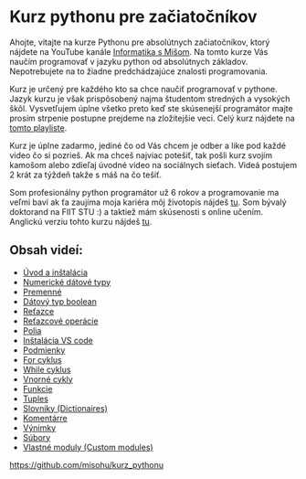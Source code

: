 # Kurz pythonu pre začiatočníkov
Ahojte, vitajte na kurze Pythonu pre absolútnych začiatočníkov, ktorý nájdete na YouTube kanále [Informatika s Mišom](https://www.youtube.com/channel/UChfHPD-cztBLoI-DJyRoSDQ). Na tomto kurze Vás naučím programovať v jazyku python od absolútnych základov. Nepotrebujete na to žiadne predchádzajúce znalosti programovania.

Kurz je určený pre každého kto sa chce naučiť programovať v pythone. Jazyk kurzu je však prispôsobený najma študentom stredných a vysokých škôl. Vysvetľujem úplne všetko preto keď ste skúsenejší programátor majte prosím strpenie postupne prejdeme na zložitejšie veci. Celý kurz nájdete na [tomto playliste](https://www.youtube.com/playlist?list=PLNAMH_0HgWT9kaV-i51FxrsPO9r1YZqxk). 

Kurz je úplne zadarmo, jediné čo od Vás chcem je odber a like pod každé video čo si pozrieš. Ak ma chceš najviac potešiť, tak pošli kurz svojím kamošom alebo zdieľaj úvodné video na sociálnych sieťach. Videá postujem 2 krát za týždeň takže s máš na čo tešiť. 

Som profesionálny python programátor už 6 rokov a programovanie ma veľmi baví ak ťa zaujíma moja kariéra môj životopis nájdeš [tu](https://www.linkedin.com/in/michal-hucko-6233aa106/). Som bývalý doktorand na FIIT STU :) a taktiež mám skúsenosti s online učením. Anglickú verziu tohto kurzu nájdeš [tu](https://skl.sh/37Q1h57).

## Obsah videí:
- [Úvod a inštalácia](https://youtu.be/hjYF_WRrreQ)
- [Numerické dátové typy](https://youtu.be/U3Px6MDEm5I)
- [Premenné](https://youtu.be/iO-G70z1iqE)
- [Dátový typ boolean](https://youtu.be/JWLHUK16WTI)
- [Reťazce](https://youtu.be/MMxxnj5aP8Y)
- [Reťazcové operácie](https://youtu.be/pUyZLSJHxZc)
- [Polia](https://youtu.be/rEhB9esEu3U)
- [Inštalácia VS code](https://youtu.be/deLvhbagt5U)
- [Podmienky](https://youtu.be/S7HWbBG-vy4)
- [For cyklus](https://youtu.be/VH_YaAI-BKI)
- [While cyklus](https://youtu.be/kTFkZDNLHt4)
- [Vnorné cykly](https://youtu.be/PY_sfXfCLOU)
- [Funkcie](https://youtu.be/ZeTobU9tomc)
- [Tuples](https://youtu.be/AFTZeCB6WEk)
- [Slovniky (Dictionaires)](https://youtu.be/DdemSIz-MpQ)
- [Komentárre](https://youtu.be/f8m9egb6FDE)
- [Výnimky](https://youtu.be/0YrtiuSQxuQ)
- [Súbory](https://youtu.be/fb0x0YwInVM)
- [Vlastné moduly (Custom modules)](https://youtu.be/ea6R0ZygfLM)

https://github.com/misohu/kurz_pythonu